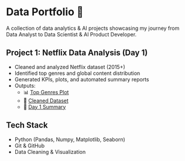 ﻿# Data Portfolio 🚀
A collection of data analytics & AI projects showcasing my journey from Data Analyst to Data Scientist & AI Product Developer.

## Project 1: Netflix Data Analysis (Day 1)
- Cleaned and analyzed Netflix dataset (2015+)
- Identified top genres and global content distribution
- Generated KPIs, plots, and automated summary reports
- Outputs:
  - 📊 [Top Genres Plot](outputs/top_genres_movies_2015plus.png)
  - 📄 [Cleaned Dataset](outputs/netflix_movies_2015plus_clean.csv)
  - 📝 [Day 1 Summary](outputs/day1_summary.txt)

## Tech Stack
- Python (Pandas, Numpy, Matplotlib, Seaborn)
- Git & GitHub
- Data Cleaning & Visualization


